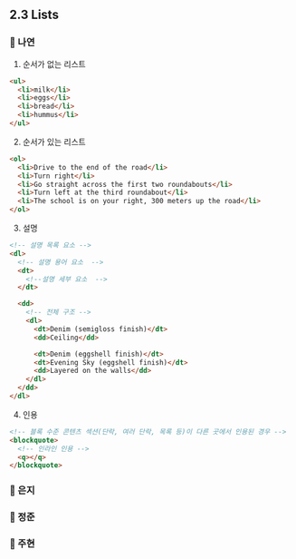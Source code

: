 ## 2.3 Lists

### 📝 나연

1. 순서가 없는 리스트

```html
<ul>
  <li>milk</li>
  <li>eggs</li>
  <li>bread</li>
  <li>hummus</li>
</ul>
```

2. 순서가 있는 리스트

```html
<ol>
  <li>Drive to the end of the road</li>
  <li>Turn right</li>
  <li>Go straight across the first two roundabouts</li>
  <li>Turn left at the third roundabout</li>
  <li>The school is on your right, 300 meters up the road</li>
</ol>
```

3. 설명

```html
<!-- 설명 목록 요소 -->
<dl>
  <!-- 설명 용어 요소  -->
  <dt>
    <!--설명 세부 요소  -->
  </dt>

  <dd>
    <!-- 전체 구조 -->
    <dl>
      <dt>Denim (semigloss finish)</dt>
      <dd>Ceiling</dd>

      <dt>Denim (eggshell finish)</dt>
      <dt>Evening Sky (eggshell finish)</dt>
      <dd>Layered on the walls</dd>
    </dl>
  </dd>
</dl>
```

4. 인용

```html
<!-- 블록 수준 콘텐츠 섹션(단락, 여러 단락, 목록 등)이 다른 곳에서 인용된 경우 -->
<blockquote>
  <!-- 인라인 인용 -->
  <q></q>
</blockquote>
```

### 📝 은지

### 📝 정준

### 📝 주현
